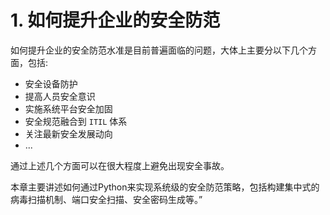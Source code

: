 # 1. 如何提升企业的安全防范

如何提升企业的安全防范水准是目前普遍面临的问题，大体上主要分以下几个方面，包括:

* 安全设备防护
* 提高人员安全意识
* 实施系统平台安全加固
* 安全规范融合到 `ITIL` 体系
* 关注最新安全发展动向
* ...
  
通过上述几个方面可以在很大程度上避免出现安全事故。

本章主要讲述如何通过Python来实现系统级的安全防范策略，包括构建集中式的病毒扫描机制、端口安全扫描、安全密码生成等。”

